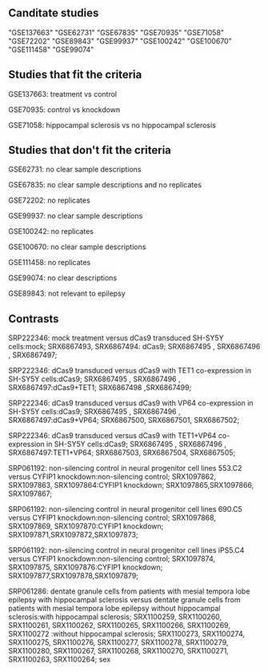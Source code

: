 ## Canditate studies
"GSE137663" "GSE62731"  "GSE67835"  "GSE70935"  "GSE71058"  "GSE72202"  "GSE89843"  "GSE99937"  "GSE100242" "GSE100670" "GSE111458" "GSE99074" 

## Studies that fit the criteria

GSE137663: treatment vs control

GSE70935: control vs knockdown

GSE71058: hippocampal sclerosis vs no hippocampal sclerosis


## Studies that don't fit the criteria

GSE62731: no clear sample descriptions

GSE67835: no clear sample descriptions and no replicates

GSE72202: no replicates

GSE99937: no clear sample descriptions

GSE100242: no replicates

GSE100670: no clear sample descriptions

GSE111458: no replicates

GSE99074: no clear descriptions

GSE89843: not relevant to epilepsy

## Contrasts
SRP222346: mock treatment versus dCas9 transduced SH-SY5Y cells:mock; SRX6867493, SRX6867494: dCas9; SRX6867495 , SRX6867496 , SRX6867497;

SRP222346: dCas9 transduced versus dCas9 with TET1 co-expression in SH-SY5Y cells:dCas9; SRX6867495 , SRX6867496 , SRX6867497:dCas9+TET1; SRX6867498 ,SRX6867499;

SRP222346: dCas9 transduced versus dCas9 with VP64 co-expression in SH-SY5Y cells:dCas9; SRX6867495 , SRX6867496 , SRX6867497:dCas9+VP64; SRX6867500, SRX6867501, SRX6867502;

SRP222346: dCas9 transduced versus dCas9 with TET1+VP64 co-expression in SH-SY5Y cells:dCas9; SRX6867495 , SRX6867496 , SRX6867497:TET1+VP64; SRX6867503, SRX6867504, SRX6867505;

SRP061192: non-silencing control in neural progenitor cell lines 553.C2 versus CYFIP1 knockdown:non-silencing control; SRX1097862, SRX1097863, SRX1097864:CYFIP1 knockdown; SRX1097865,SRX1097866,	SRX1097867;

SRP061192: non-silencing control in neural progenitor cell lines 690.C5 versus CYFIP1 knockdown:non-silencing control; SRX1097868, SRX1097869, SRX1097870:CYFIP1 knockdown; SRX1097871,SRX1097872,SRX1097873;

SRP061192: non-silencing control in neural progenitor cell lines iPS5.C4 versus CYFIP1 knockdown:non-silencing control; SRX1097874, SRX1097875, SRX1097876:CYFIP1 knockdown; SRX1097877,SRX1097878,SRX1097879;

SRP061286: dentate granule cells from patients with mesial tempora lobe epilepsy with hippocampal sclerosis versus dentate granule cells from patients with mesial tempora lobe epilepsy without hippocampal sclerosis:with hippocampal sclerosis; SRX1100259, SRX1100260, SRX1100261, SRX1100262,	SRX1100265,	SRX1100266,	SRX1100269, SRX1100272 :without hippocampal sclerosis; SRX1100273, SRX1100274, SRX1100275, SRX1100276, SRX1100277,	SRX1100278, SRX1100279,	SRX1100280, SRX1100267,	SRX1100268,	SRX1100270, SRX1100271, SRX1100263, SRX1100264; sex
